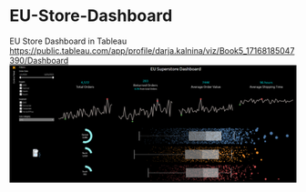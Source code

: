 # EU-Store-Dashboard
EU Store Dashboard in Tableau
https://public.tableau.com/app/profile/darja.kalnina/viz/Book5_17168185047390/Dashboard
![Image Superstore](https://github.com/Darja555/EU-Store-Dashboard/blob/main/EU%20Superstore.PNG)

